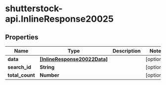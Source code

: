 # shutterstock-api.InlineResponse20025

## Properties
Name | Type | Description | Notes
------------ | ------------- | ------------- | -------------
**data** | [**[InlineResponse20022Data]**](InlineResponse20022Data.md) |  | [optional] 
**search_id** | **String** |  | [optional] 
**total_count** | **Number** |  | [optional] 


